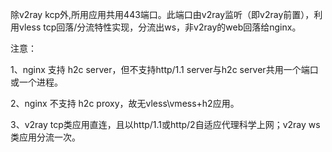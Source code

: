 除v2ray kcp外,所用应用共用443端口。此端口由v2ray监听（即v2ray前置），利用vless tcp回落/分流特性实现，分流出ws，非v2ray的web回落给nginx。

注意：

1、nginx 支持 h2c server，但不支持http/1.1 server与h2c server共用一个端口或一个进程。

2、nginx 不支持 h2c proxy，故无vless\vmess+h2应用。

3、v2ray tcp类应用直连，且以http/1.1或http/2自适应代理科学上网；v2ray ws类应用分流一次。
